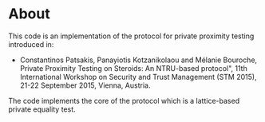 # About

This code is an implementation of the protocol for private proximity testing introduced in:
- Constantinos Patsakis, Panayiotis Kotzanikolaou and Mélanie Bouroche, Private Proximity Testing on Steroids: An NTRU-based protocol", 11th International Workshop on Security and Trust Management (STM 2015), 21-22 September 2015, Vienna, Austria.

The code implements the core of the protocol which is a lattice-based private equality test.
